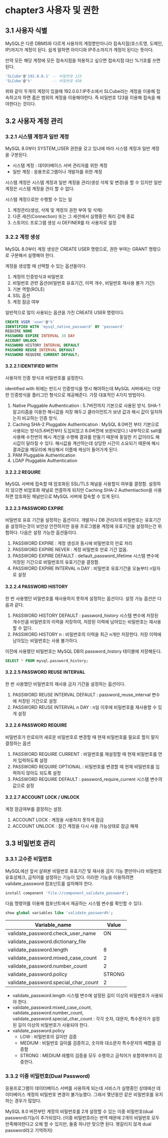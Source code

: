# chapter3 사용자 및 권한

## 3.1 사용자 식별
MySQL은 다른 DBMS와 다르게 사용자의 계정뿐만아니라 접속지점(호스트명, 도메인, IP)까지가 계정이 된다. 쉽게 말하면 아이디와 IP주소까지가 계정이 된다는 뜻이다. 

만약 모든 해당 계정에 모든 접속지점을 허용하고 싶으면 접속지점 대신 %기호를 쓰면 된다. 

```SQL
'SLCube'@'192.0.0.1' -- 비밀번호 123
'SLCube'@'%'         -- 비밀번호 456
```

위와 같이 두개의 계정이 있을때 192.0.0.1 IP주소에서 SLCube라는 계정을 이용해 접속하고자 하면 좁은 범위의 계정을 이용해야한다. 즉 비밀번호 123을 이용해 접속을 해야한다는 것이다. 

## 3.2 사용자 계정 관리
### 3.2.1 시스템 계정과 일반 계정

MySQL 8.0부터 SYSTEM_USER 권한을 갖고 있냐에 따라 시스템 계정과 일반 계정을 구분된다.

- 시스템 계정 : 데이터베이스 서버 관리자를 위한 계정
- 일반 계정 : 응용프로그램이나 개발자를 위한 계정

시스템 계정은 시스템 계정과 일반 계정을 관리(생성 삭제 및 변경)을 할 수 있지만 일반 계정은 시스템 계정을 관리 할 수 없다.

시스템 계정으로만 수행할 수 있는 일
1. 계정관리(생성, 삭제 및 계정의 권한 부여 및 삭제)
2. 다른 세션(Connection) 또는 그 세션에서 실행중인 쿼리 강제 종료
3. 스토어드 프로그램 생성 시 DEFINER를 타 사용자로 설정

### 3.2.2 계정 생성
MySQL 8.0부터 계정 생성은 CREATE USER 명령으로, 권한 부여는 GRANT 명령으로 구분해서 실행해야 한다. 

계정을 생성할 때 선택할 수 있는 옵션들이다.
1. 계정의 인증방식과 비밀번호
2. 비밀번호 관련 옵션(비밀번호 유효기간, 이력 개수, 비밀번호 재사용 불가 기간)
3. 기본 역할(ROLE)
4. SSL 옵션
5. 계정 잠금 여부

일반적으로 많이 사용되는 옵션을 가진 CREATE USER 명령이다.
```SQL
CREATE USER 'user'@'%'
IDENTIFIED WITH 'mysql_native_password' BY 'password'
REQUIRE NONE
PASSWORD EXPIRE INTERVAL 30 DAY
ACCOUNT UNLOCK
PASSWORD HISTORY INTERVAL DEFAULT
PASSWORD REUSE INTERVAL DEFAULT
PASSWORD REQUIRE CURRENT DEFAULT;
```

#### 3.2.2.1 IDENTIFIED WITH
사용자의 인증 방식과 비밀번호를 설정한다. 

identified with 뒤에는 반드시 인증방식을 명시 해야하는데 MySQL 서버에서는 다양한 인증방식을 플러그인 형식으로 제공해준다. 가장 대표적인 4가지 방법이다.

1. Native Pluggable Authentication : 5.7버전까지 기본으로 사용된 방식. SHA-1알고리즘을 이용한 해시값을 저장 해두고 클라이언트가 보낸 값과 해시 값이 일치하는지 비교하는 인증 방식.
2. Caching SHA-2 Pluggable Authentication : MySQL 8.0버전 부터 기본으로 사용되는 방식(5.6버전부터 도입되었고 8.0버전에 보완되었다.) 내부적으로 salt를 사용해 수천번의 해시 계산을 수행해 결과를 만들기 때문에 동일한 키 값이라도 해시값이 달라질 수 있다. 해시값을 계산하는데 상당한 시간이 소요되기 때문에 해시 결과값을 메모리에 캐싱해서 이름에 캐싱이 들어가게 된다. 
3. PAM Pluggable Authentication
4. LDAP Pluggable Authentication 

#### 3.2.2.2 REQUIRE
MySQL 서버에 접속할 때 암호화된 SSL/TLS 채널을 사용할지 여부를 결정함. 설정하지 않으면 비암호화 채널로 연결하게 되지만 Caching SHA-2 Authentiaction을 사용하면 암호화된 채널만으로 MySQL 서버에 접속할 수 있게 된다. 

#### 3.2.2.3 PASSWORD EXPIRE
비밀번호 유효 기간을 설정하는 옵션이다. 개발자나 DB 관리자의 비밀번호는 유효기간을 설정하는것이 보안상 안전하지만 응용 프로그램용 계정에 유효기간을 설정하는건 위험하다. 다음은 설정 가능한 옵션들이다.

1. PASSWORD EXPIRE : 계정 생성과 동시에 비밀번호의 만료 처리
2. PASSWORD EXPIRE NEVER : 계정 비밀번호 만료 기간 없음.
3. PASSWORD EXPIRE DEFAULT : default_password_lifetime 시스템 변수에 저장된 기간으로 비밀번호의 유효기간을 결정함.
4. PASSWORD EXPIRE INTERVAL n DAY : 비밀번호 유효기간을 오늘부터 n일자로 설정

#### 3.2.2.4 PASSWORD HISTORY
한 번 사용했던 비밀번호를 재사용하지 못하게 설정하는 옵션이다. 설정 가능 옵션은 다음과 같다.

1. PASSWORD HISTORY DEFAULT : password_history 시스템 변수에 저장된 개수만큼 비밀번호의 이력을 저장하여, 저장된 이력에 남아있는 비밀번호는 재사용 할 수 없다.
2. PASSWORD HISTORY n : 비밀번호의 이력을 최근 n개만 저장한다. 저장 이력에 남아있는 비밀번호는 사용 불가하다.

이전에 사용했던 비밀번호는 MySQL DB의 password_history 테이블에 저장해둔다.

```SQL
SELECT * FROM mysql.password_history;
```

#### 3.2.2.5 PASSWORD REUSE INTERVAL
한 번 사용했던 비밀번호의 재사용 금지 기간을 설정하는 옵션이다.

1. PASSWORD REUSE INTERVAL DEFAULT : password_reuse_interval 변수에 저장된 기간으로 설정
2. PASSWORD REUSE INTERVAL n DAY : n일 이후에 비밀번호를 재사용할 수 있게 설정

#### 3.2.2.6 PASSWORD REQUIRE
비밀번호가 만료되어 새로운 비밀번호로 변경할 때 현재 비밀번호를 필요로 할지 말지 결정하는 옵션

1. PASSWORD REQUIRE CURRENT : 비밀번호를 재설정할 때 현재 비밀번호를 먼저 입력하도록 설정
2. PASSWORD REQUIRE OPTIONAL : 비밀번호를 변경할 때 현재 비밀번호를 입력하지 않아도 되도록 설정
3. PASSWORD REQUIRE DEFAULT : password_require_current 시스템 변수의 값으로 설정

#### 3.2.2.7 ACCOUNT LOCK / UNLOCK
계정 잠금여부를 결정하는 설정.

1. ACCOUNT LOCK : 계정을 사용하지 못하게 잠금
2. ACCOUNT UNLOCK : 잠긴 계정을 다시 사용 가능상태로 잠금 해제

## 3.3 비밀번호 관리
### 3.3.1 고수준 비밀번호
MySQL에선 앞서 살펴본 비밀번호 유효기간 및 재사용 금지 기능 뿐만아니라 비밀번호 유효성체크, 금칙어를 설정하는 기능이 있다. 이러한 기능을 이용하려면 validate_password 컴포넌트를 설치해야 한다.

```sql
install component 'file://component_validate_password';
```

다음 명령어를 이용해 컴포넌트에서 제공하는 시스템 변수를 확인할 수 있다.
```sql
show global variables like 'validate_password%';
```
|Variable_name|Value|
|---|---|
|validate_password.check_user_name|ON|
|validate_password.dictionary_file||
|validate_password.length|8|
|validate_password.mixed_case_count|2|
|validate_password.number_count|2|
|validate_password.policy|STRONG|
|validate_password.special_char_count|2|

- validate_password.length 시스템 변수에 설정된 길이 이상의 비밀번호가 사용되야 한다.
- validate_password.mixed_case_count, validate_password.number_count, validate_password.special_char_count : 각각 숫자, 대문자, 특수문자가 설정된 길이 이상의 비밀번호가 사용되야 한다.
- validate_password.policy
    - LOW : 비밀번호의 길이만 검증
    - MEDIUM : 비밀번호 길이를 검증하고, 숫자와 대소문자 특수문자의 배합을 검증함
    - STRONG : MEDIUM 레벨의 검증을 모두 수행하고 금칙어가 포함여부까지 검증한다.

### 3.3.2 이중 비밀번호(Dual Password)
응용프로그램이 데이터베이스 서버를 사용하게 되는데 서비스가 실행중인 상태에선 데이터베이스 계정의 비밀번호 변경이 불가능했다. 그래서 몇년동안 같은 비밀번호를 유지하는 경우가 많았다.

MySQL 8.0 버전부턴 계정의 비밀번호를 2개 설정할 수 있는 이중 비밀번호(dual password)기능이 추가되었다. (이중 비밀번호라는 번역 때문에 2개의 비밀번호 모두 만족해야한다고 오해 할 수 있지만, 둘중 하나만 맞으면 된다. 헷갈리지 않게 dual password라고 기억하자)


